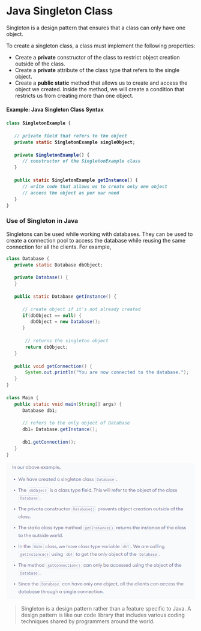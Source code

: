 # Java Singleton Class
 Singleton is a design pattern that ensures that a class can only have one object.

To create a singleton class, a class must implement the following properties:

- Create a <b> private</b> constructor of the class to restrict object creation outside of the class.
- Create a <b>private</b> attribute of the class type that refers to the single object.
- Create a <b>public static</b> method that allows us to create and access the object we created. Inside the method, we will create a condition that restricts us from creating more than one object.

<h4>Example: Java Singleton Class Syntax<h4>

```java 
class SingletonExample {

   // private field that refers to the object
   private static SingletonExample singleObject;
                                              
   private SingletonExample() {
      // constructor of the SingletonExample class
   }

   public static SingletonExample getInstance() {
      // write code that allows us to create only one object
      // access the object as per our need
   }
}
```


<h3>Use of Singleton in Java </h3>
Singletons can be used while working with databases. They can be used to create a connection pool to access the database while reusing the same connection for all the clients. For example,

```java
class Database {
   private static Database dbObject;

   private Database() {      
   }

   public static Database getInstance() {

      // create object if it's not already created
      if(dbObject == null) {
         dbObject = new Database();
      }

       // returns the singleton object
       return dbObject;
   }

   public void getConnection() {
       System.out.println("You are now connected to the database.");
   }
}

class Main {
   public static void main(String[] args) {
      Database db1;

      // refers to the only object of Database
      db1= Database.getInstance();
      
      db1.getConnection();
   }
}


```
![Alt text](image.png)

> Singleton is a design pattern rather than a feature specific to Java. A design pattern is like our code library that includes various coding techniques shared by programmers around the world.
